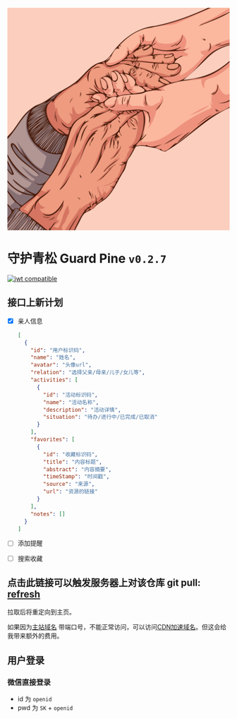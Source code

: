 [![logo](/static/favicon.svg)](https://gp.muspimerol.site/)

# 守护青松 Guard Pine `v0.2.7`

[![jwt compatible](https://jwt.io/img/badge-compatible.svg)](https://jwt.io/)

## 接口上新计划

- [x] 亲人信息

  ```json
  [
    {
      "id": "用户标识码",
      "name": "姓名",
      "avatar": "头像url",
      "relation": "选择父亲/母亲/儿子/女儿等",
      "activities": [
        {
          "id": "活动标识码",
          "name": "活动名称",
          "description": "活动详情",
          "situation": "待办/进行中/已完成/已取消"
        }
      ],
      "favorites": [
        {
          "id": "收藏标识码",
          "title": "内容标题",
          "abstract": "内容摘要",
          "timeStamp": "时间戳",
          "source": "来源",
          "url": "资源的链接"
        }
      ],
      "notes": []
    }
  ]
  ```

- [ ] 添加提醒
- [ ] 搜索收藏

## **点击此链接可以触发服务器上对该仓库 git pull:** [refresh](https://www.muspimerol.site:9999/refresh)

拉取后将重定向到主页。

如果因为[主站域名](https://muspimerol.site:9999/)
带端口号，不能正常访问，可以访问[CDN加速域名](https://gp.muspimerol.site/)。但这会给我带来额外的费用。

## 用户登录

### 微信直接登录

- id 为 `openid`
- pwd 为 `SK` + `openid`
